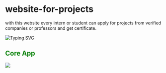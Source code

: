 # website-for-projects
with this website every intern or student can apply for projects from verified companies or professors and get certificate.



[![Typing SVG](http://readme-typing-svg.herokuapp.com?font=Ubuntu&duration=800&color=54AF20&multiline=true&height=300&lines=%E2%9D%95+Diango+%F0%9F%94%A5;%E2%9D%95+Drf+%F0%9F%94%A5;%E2%9D%95Celery+%F0%9F%94%A5;%E2%9D%95Postgres+%F0%9F%94%A5;%E2%9D%95pytest+%F0%9F%94%A5;%E2%9D%95Flower+%F0%9F%94%A5;%E2%9D%95Silk+%F0%9F%94%A5;%F0%9F%94%A5---++---++---++---++---++---%F0%9F%94%A5)](https://git.io/typing-svg)


<h2 style="color:green">Core App</h2>
<image src="./core.png" />
